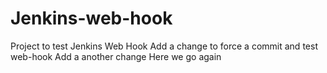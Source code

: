 # Jenkins-web-hook
Project to test Jenkins Web Hook
Add a change to force a commit and test web-hook
Add a another change
Here we go again
